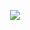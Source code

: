 <p align="center"><img src="https://raw.githubusercontent.com/luiguild/arceasy/master/readme-image.png"></p>

